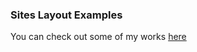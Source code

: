 ### Sites Layout Examples
You can check out some of my works [here](https://tender-brown-13edfc.netlify.app/)